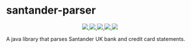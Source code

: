# santander-parser

<p align="center">
    <a href="https://circleci.com/gh/clormor/santander-parser/tree/develop">
        <img src="https://circleci.com/gh/clormor/santander-parser/tree/develop.svg?style=svg" />
    </a>
    <a href="https://maven-badges.herokuapp.com/maven-central/io.github.clormor/santander-parser">
        <img src="https://maven-badges.herokuapp.com/maven-central/io.github.clormor/santander-parser/badge.svg" />
    </a>
    <a href="https://github.com/clormor/santander-parser/tags">
        <img src="https://img.shields.io/github/tag-pre/clormor/santander-parser.svg?style=plastic" />
    </a>
    <a href="https://github.com/clormor/santander-parser/commits">
        <img src="https://img.shields.io/github/last-commit/clormor/santander-parser.svg?style=plastic" />
    </a>
    <a href="https://codeclimate.com/github/clormor/santander-parser">
        <img src="https://img.shields.io/codeclimate/coverage/clormor/santander-parser.svg?style=plastic" />
    </a>
</p>

A java library that parses Santander UK bank and credit card statements.
